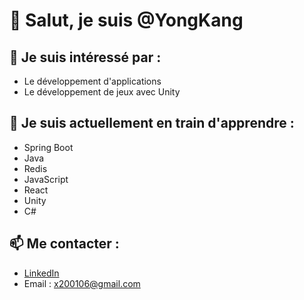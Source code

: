 # 👋 Salut, je suis @YongKang

## 👀 Je suis intéressé par :
- Le développement d'applications  
- Le développement de jeux avec Unity  

## 🌱 Je suis actuellement en train d'apprendre :
- Spring Boot  
- Java
- Redis
- JavaScript
- React
- Unity  
- C#  

## 📫 Me contacter :
- [LinkedIn](https://www.linkedin.com/in/yongkang-he-5390b9269/)  
- Email : x200106@gmail.com
